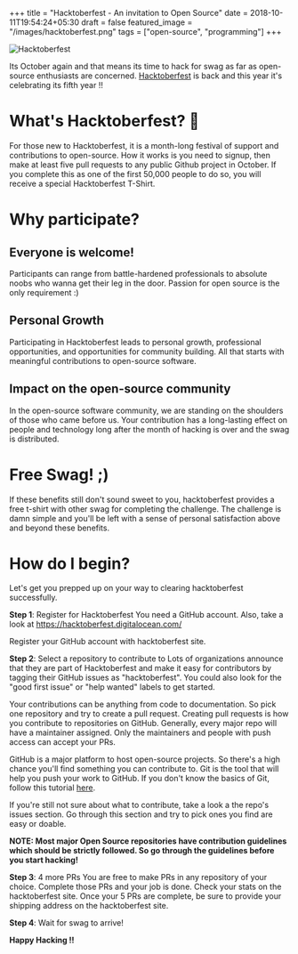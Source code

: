 +++
title = "Hacktoberfest - An invitation to Open Source"
date = 2018-10-11T19:54:24+05:30
draft = false
featured_image = "/images/hacktoberfest.png"
tags = ["open-source", "programming"]
+++

![Hacktoberfest](/images/hacktoberfest.png)

Its October again and that means its time to hack for swag as far as open-source enthusiasts are concerned. [Hacktoberfest](https://hacktoberfest.digitalocean.com/) is back and this year it's celebrating its fifth year !!

# What's Hacktoberfest? 🤔

For those new to Hacktoberfest, it is a month-long festival of support and contributions to open-source.
How it works is you need to signup, then make at least five pull requests to any public Github project in October. If you complete this as one of the first 50,000 people to do so, you will receive a special Hacktoberfest T-Shirt.

# Why participate?

## Everyone is welcome!
Participants can range from battle-hardened professionals to absolute noobs who wanna get their leg in the door. Passion for open source is the only requirement :)

## Personal Growth
Participating in Hacktoberfest leads to personal growth, professional opportunities, and opportunities for community building. All that starts with meaningful contributions to open-source software. 

## Impact on the open-source community
In the open-source software community, we are standing on the shoulders of those who came before us. Your contribution has a long-lasting effect on people and technology long after the month of hacking is over and the swag is distributed.

# Free Swag! ;)
If these benefits still don't sound sweet to you, hacktoberfest provides a free t-shirt with other swag for completing the challenge.
The challenge is damn simple and you'll be left with a sense of personal satisfaction above and beyond these benefits.

# How do I begin?
Let's get you prepped up on your way to clearing hacktoberfest successfully.

**Step 1**: Register for Hacktoberfest
You need a GitHub account. Also, take a look at https://hacktoberfest.digitalocean.com/

Register your GitHub account with hacktoberfest site.

**Step 2**: Select a repository to contribute to
Lots of organizations announce that they are part of Hacktoberfest and make it easy for contributors by tagging their GitHub issues as "hacktoberfest". You could also look for the "good first issue" or "help wanted" labels to get started.

Your contributions can be anything from code to documentation. So pick one repository and try to create a pull request. Creating pull requests is how you contribute to repositories on GitHub. Generally, every major repo will have a maintainer assigned. Only the maintainers and people with push access can accept your PRs.

GitHub is a major platform to host open-source projects. So there's a high chance you'll find something you can contribute to. Git is the tool that will help you push your work to GitHub. If you don't know the basics of Git, follow this tutorial [here](https://www.atlassian.com/git/tutorials).

If you're still not sure about what to contribute, take a look a the repo's issues section. Go through this section and try to pick ones you find are easy or doable.

**NOTE: Most major Open Source repositories have contribution guidelines which should be strictly followed. So go through the guidelines before you start hacking!**

**Step 3**: 4 more PRs
You are free to make PRs in any repository of your choice. Complete those PRs and your job is done. Check your stats on the hacktoberfest site.
Once your 5 PRs are complete, be sure to provide your shipping address on the hacktoberfest site.

**Step 4**: Wait for swag to arrive!

**Happy Hacking !!**